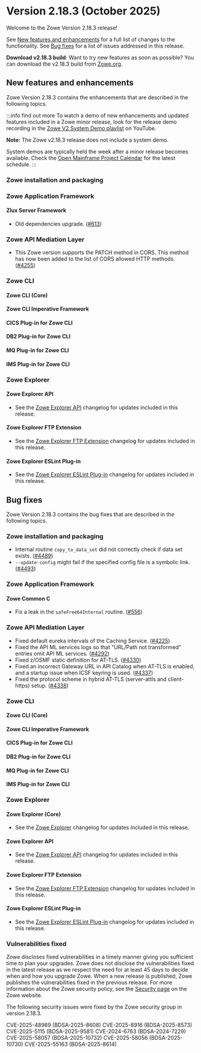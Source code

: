 # Version 2.18.3 (October 2025)

Welcome to the Zowe Version 2.18.3 release!

See [New features and enhancements](#new-features-and-enhancements) for a full list of changes to the functionality. See [Bug fixes](#bug-fixes) for a list of issues addressed in this release.

**Download v2.18.3 build**: Want to try new features as soon as possible? You can download the v2.18.3 build from [Zowe.org](https://www.zowe.org/download.html#download-v2).

## New features and enhancements

Zowe Version 2.18.3 contains the enhancements that are described in the following topics.

:::info find out more
To watch a demo of new enhancements and updated features included in a Zowe minor release, look for the release demo recording in the [Zowe V2 System Demo playlist](https://www.youtube.com/playlist?list=PL8REpLGaY9QGjSTAqZaWxLG_g-jW1qGmo) on YouTube.

**Note:** The Zowe v2.18.3 release does not include a system demo.

System demos are typically held the week after a minor release becomes available. Check the [Open Mainframe Project Calendar](https://zoom-lfx.platform.linuxfoundation.org/meetings/zowe) for the latest schedule.
:::

### Zowe installation and packaging

### Zowe Application Framework

#### Zlux Server Framework

* Old dependencies upgrade. ([#613](https://github.com/zowe/zlux-server-framework/pull/613))

### Zowe API Mediation Layer


* This Zowe version supports the PATCH method in CORS. This method has now been added to the list of CORS allowed HTTP methods. ([#4255](https://github.com/zowe/api-layer/issues/4255))

### Zowe CLI

#### Zowe CLI (Core)

#### Zowe CLI Imperative Framework

#### CICS Plug-in for Zowe CLI

#### DB2 Plug-in for Zowe CLI

#### MQ Plug-in for Zowe CLI

#### IMS Plug-in for Zowe CLI

### Zowe Explorer

#### Zowe Explorer API

- See the [Zowe Explorer API](https://github.com/zowe/zowe-explorer-vscode/blob/main/packages/zowe-explorer-api/CHANGELOG.md) changelog for updates included in this release.

#### Zowe Explorer FTP Extension

- See the [Zowe Explorer FTP Extension](https://github.com/zowe/zowe-explorer-vscode/blob/main/packages/zowe-explorer-ftp-extension/CHANGELOG.md) changelog for updates included in this release.

#### Zowe Explorer ESLint Plug-in

- See the [Zowe Explorer ESLint Plug-in](https://github.com/zowe/zowe-explorer-vscode/blob/main/packages/eslint-plugin-zowe-explorer/CHANGELOG.md) changelog for updates included in this release.

## Bug fixes

Zowe Version 2.18.3 contains the bug fixes that are described in the following topics.

### Zowe installation and packaging
* Internal routine `copy_to_data_set` did not correctly check if data set exists. ([#4489](https://github.com/zowe/zowe-install-packaging/pull/4489))
* `--update-config` might fail if the specified config file is a symbolic link. ([#4493](https://github.com/zowe/zowe-install-packaging/pull/4493))

### Zowe Application Framework

#### Zowe Common C
* Fix a leak in the `safeFree64Internal` routine. ([#556](https://github.com/zowe/zowe-common-c/pull/556))

### Zowe API Mediation Layer

* Fixed default eureka intervals of the Caching Service. ([#4225](https://github.com/zowe/api-layer/issues/4225))
* Fixed the API ML services logs so that "URL/Path not transformed" entries omit API ML services. ([#4292](https://github.com/zowe/api-layer/issues/4292))
* Fixed z/OSMF static definition for AT-TLS. ([#4330](https://github.com/zowe/api-layer/issues/4330))
* Fixed an incorrect Gateway URL in API Catalog when AT-TLS is enabled, and a startup issue when ICSF keyring is used. ([#4337](https://github.com/zowe/api-layer/issues/4337))
* Fixed the protocol scheme in hybrid AT-TLS (server-attls and client-https) setup. ([#4338](https://github.com/zowe/api-layer/issues/4338))

### Zowe CLI

#### Zowe CLI (Core)

#### Zowe CLI Imperative Framework

#### CICS Plug-in for Zowe CLI

#### DB2 Plug-in for Zowe CLI

#### MQ Plug-in for Zowe CLI

#### IMS Plug-in for Zowe CLI

### Zowe Explorer

#### Zowe Explorer (Core)

- See the [Zowe Explorer](https://github.com/zowe/zowe-explorer-vscode/blob/main/packages/zowe-explorer/CHANGELOG.md) changelog for updates included in this release.

#### Zowe Explorer API

- See the [Zowe Explorer API](https://github.com/zowe/zowe-explorer-vscode/blob/main/packages/zowe-explorer-api/CHANGELOG.md) changelog for updates included in this release.

####  Zowe Explorer FTP Extension

- See the [Zowe Explorer FTP Extension](https://github.com/zowe/zowe-explorer-vscode/blob/main/packages/zowe-explorer-ftp-extension/CHANGELOG.md) changelog for updates included in this release.

#### Zowe Explorer ESLint Plug-in

- See the [Zowe Explorer ESLint Plug-in](https://github.com/zowe/zowe-explorer-vscode/blob/main/packages/eslint-plugin-zowe-explorer/CHANGELOG.md) changelog for updates included in this release.

### Vulnerabilities fixed

Zowe discloses fixed vulnerabilities in a timely manner giving you sufficient time to plan your upgrades. Zowe does not disclose the vulnerabilities fixed in the latest release as we respect the need for at least 45 days to decide when and how you upgrade Zowe. When a new release is published, Zowe publishes the vulnerabilities fixed in the previous release. For more information about the Zowe security policy, see the [Security page](https://www.zowe.org/security.html) on the Zowe website.

The following security issues were fixed by the Zowe security group in version 2.18.3.

CVE-2025-48989 (BDSA-2025-8608)
CVE-2025-8916 (BDSA-2025-8573)
CVE-2025-5115 (BDSA-2025-9581)
CVE-2024-6763 (BDSA-2024-7229)
CVE-2025-58057 (BDSA-2025-10732)
CVE-2025-58056 (BDSA-2025-10730)
CVE-2025-55163 (BDSA-2025-8614)
